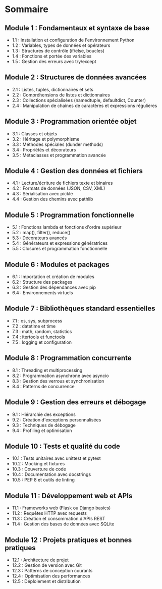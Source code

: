 # Sommaire

## Module 1 : Fondamentaux et syntaxe de base
- 1.1 : Installation et configuration de l'environnement Python
- 1.2 : Variables, types de données et opérateurs
- 1.3 : Structures de contrôle (if/else, boucles)
- 1.4 : Fonctions et portée des variables
- 1.5 : Gestion des erreurs avec try/except

## Module 2 : Structures de données avancées
- 2.1 : Listes, tuples, dictionnaires et sets
- 2.2 : Compréhensions de listes et dictionnaires
- 2.3 : Collections spécialisées (namedtuple, defaultdict, Counter)
- 2.4 : Manipulation de chaînes de caractères et expressions régulières

## Module 3 : Programmation orientée objet
- 3.1 : Classes et objets
- 3.2 : Héritage et polymorphisme
- 3.3 : Méthodes spéciales (dunder methods)
- 3.4 : Propriétés et décorateurs
- 3.5 : Métaclasses et programmation avancée

## Module 4 : Gestion des données et fichiers
- 4.1 : Lecture/écriture de fichiers texte et binaires
- 4.2 : Formats de données (JSON, CSV, XML)
- 4.3 : Sérialisation avec pickle
- 4.4 : Gestion des chemins avec pathlib

## Module 5 : Programmation fonctionnelle
- 5.1 : Fonctions lambda et fonctions d'ordre supérieur
- 5.2 : map(), filter(), reduce()
- 5.3 : Décorateurs avancés
- 5.4 : Générateurs et expressions génératrices
- 5.5 : Closures et programmation fonctionnelle

## Module 6 : Modules et packages
- 6.1 : Importation et création de modules
- 6.2 : Structure des packages
- 6.3 : Gestion des dépendances avec pip
- 6.4 : Environnements virtuels

## Module 7 : Bibliothèques standard essentielles
- 7.1 : os, sys, subprocess
- 7.2 : datetime et time
- 7.3 : math, random, statistics
- 7.4 : itertools et functools
- 7.5 : logging et configuration

## Module 8 : Programmation concurrente
- 8.1 : Threading et multiprocessing
- 8.2 : Programmation asynchrone avec asyncio
- 8.3 : Gestion des verrous et synchronisation
- 8.4 : Patterns de concurrence

## Module 9 : Gestion des erreurs et débogage
- 9.1 : Hiérarchie des exceptions
- 9.2 : Création d'exceptions personnalisées
- 9.3 : Techniques de débogage
- 9.4 : Profiling et optimisation

## Module 10 : Tests et qualité du code
- 10.1 : Tests unitaires avec unittest et pytest
- 10.2 : Mocking et fixtures
- 10.3 : Couverture de code
- 10.4 : Documentation avec docstrings
- 10.5 : PEP 8 et outils de linting

## Module 11 : Développement web et APIs
- 11.1 : Frameworks web (Flask ou Django basics)
- 11.2 : Requêtes HTTP avec requests
- 11.3 : Création et consommation d'APIs REST
- 11.4 : Gestion des bases de données avec SQLite

## Module 12 : Projets pratiques et bonnes pratiques
- 12.1 : Architecture de projet
- 12.2 : Gestion de version avec Git
- 12.3 : Patterns de conception courants
- 12.4 : Optimisation des performances
- 12.5 : Déploiement et distribution

